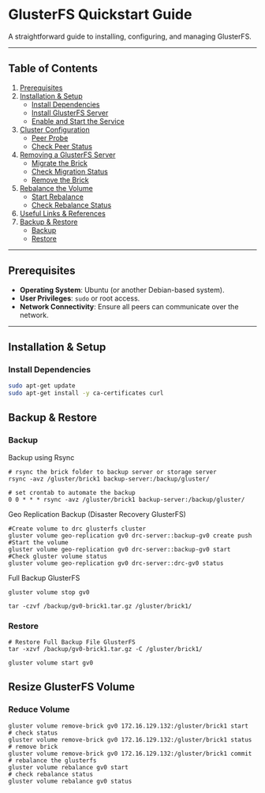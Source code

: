 # GlusterFS Quickstart Guide

A straightforward guide to installing, configuring, and managing GlusterFS.

---

## Table of Contents
1. [Prerequisites](#prerequisites)  
2. [Installation & Setup](#installation--setup)  
   - [Install Dependencies](#install-dependencies)  
   - [Install GlusterFS Server](#install-glusterfs-server)  
   - [Enable and Start the Service](#enable-and-start-the-service)  
3. [Cluster Configuration](#cluster-configuration)  
   - [Peer Probe](#peer-probe)  
   - [Check Peer Status](#check-peer-status)  
4. [Removing a GlusterFS Server](#removing-a-glusterfs-server)  
   - [Migrate the Brick](#migrate-the-brick)  
   - [Check Migration Status](#check-migration-status)  
   - [Remove the Brick](#remove-the-brick)  
5. [Rebalance the Volume](#rebalance-the-volume)  
   - [Start Rebalance](#start-rebalance)  
   - [Check Rebalance Status](#check-rebalance-status)  
6. [Useful Links & References](#useful-links--references)
7. [Backup & Restore](#backup--restore)  
   - [Backup](#backup)  
   - [Restore](#restore)
     
---

## Prerequisites

- **Operating System**: Ubuntu (or another Debian-based system).
- **User Privileges**: `sudo` or root access.
- **Network Connectivity**: Ensure all peers can communicate over the network.

---

## Installation & Setup

### Install Dependencies

```bash
sudo apt-get update
sudo apt-get install -y ca-certificates curl
```

## Backup & Restore

### Backup

Backup using Rsync

```
# rsync the brick folder to backup server or storage server
rsync -avz /gluster/brick1 backup-server:/backup/gluster/

# set crontab to automate the backup
0 0 * * * rsync -avz /gluster/brick1 backup-server:/backup/gluster/
```

Geo Replication Backup (Disaster Recovery GlusterFS)

```
#Create volume to drc glusterfs cluster
gluster volume geo-replication gv0 drc-server::backup-gv0 create push
#Start the volume
gluster volume geo-replication gv0 drc-server::backup-gv0 start
#Check gluster volume status
gluster volume geo-replication gv0 drc-server::drc-gv0 status

```
Full Backup GlusterFS
```
gluster volume stop gv0

tar -czvf /backup/gv0-brick1.tar.gz /gluster/brick1/
```
### Restore
```
# Restore Full Backup File GlusterFS
tar -xzvf /backup/gv0-brick1.tar.gz -C /gluster/brick1/

gluster volume start gv0
```
## Resize GlusterFS Volume
### Reduce Volume

```# Reduce Disk Volume GlusterFS
gluster volume remove-brick gv0 172.16.129.132:/gluster/brick1 start
# check status
gluster volume remove-brick gv0 172.16.129.132:/gluster/brick1 status
# remove brick 
gluster volume remove-brick gv0 172.16.129.132:/gluster/brick1 commit
# rebalance the glusterfs
gluster volume rebalance gv0 start
# check rebalance status
gluster volume rebalance gv0 status
```
